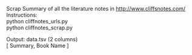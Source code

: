 Scrap Summary of all the literature notes in http://www.cliffsnotes.com/  
Instructions:  
python cliffnotes_urls.py  
python cliffnotes_scrap.py  

Output: 
data.tsv (2 columns)  
[ Summary, Book Name ]  

